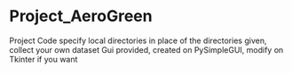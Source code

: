 # Project_AeroGreen
Project Code
specify local directories in place of the directories given, collect your own dataset
Gui provided, created on PySimpleGUI, modify on Tkinter if you want

